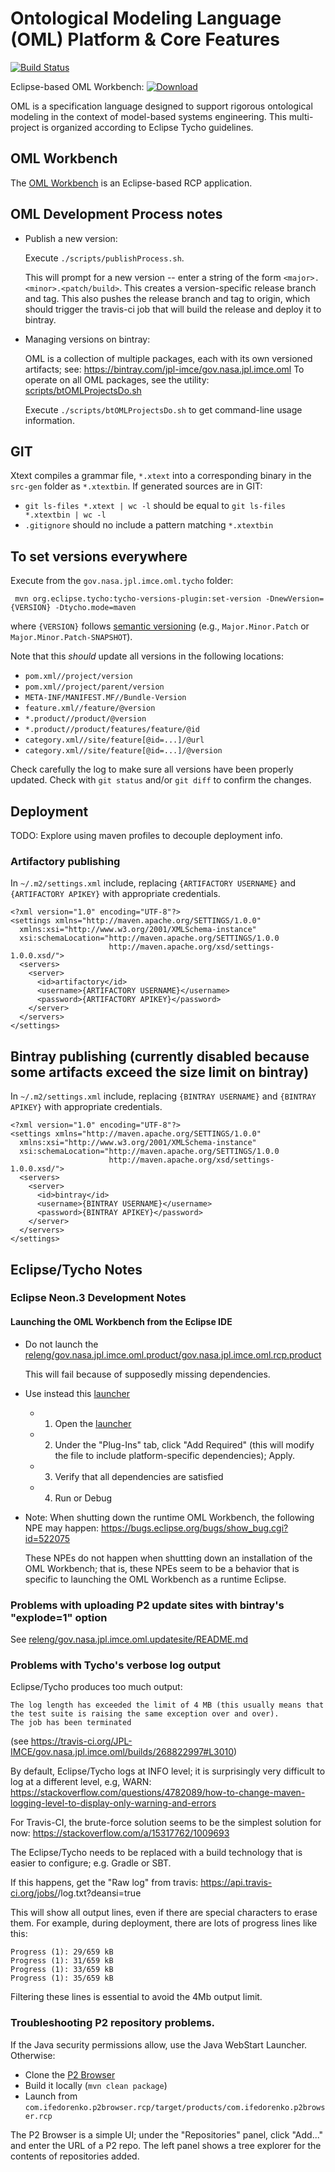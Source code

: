 # Ontological Modeling Language (OML) Platform & Core Features

[![Build Status](https://travis-ci.org/JPL-IMCE/gov.nasa.jpl.imce.oml.svg?branch=master)](https://travis-ci.org/JPL-IMCE/gov.nasa.jpl.imce.oml)

Eclipse-based OML Workbench:  [ ![Download](https://api.bintray.com/packages/jpl-imce/gov.nasa.jpl.imce.oml/gov.nasa.jpl.imce.oml.product/images/download.svg) ](https://bintray.com/jpl-imce/gov.nasa.jpl.imce.oml/gov.nasa.jpl.imce.oml.product/_latestVersion)

OML is a specification language designed to support rigorous ontological modeling in the context of model-based systems engineering.
This multi-project is organized according to Eclipse Tycho guidelines.

## OML Workbench

The [OML Workbench](releng/gov.nasa.jpl.imce.oml.product/README.md) is an Eclipse-based RCP application.

## OML Development Process notes

- Publish a new version:

	Execute `./scripts/publishProcess.sh`.
	
	This will prompt for a new version -- enter a string of the form `<major>.<minor>.<patch/build>`.
	This creates a version-specific release branch and tag.
	This also pushes the release branch and tag to origin, which should trigger the travis-ci job that will build the release and deploy it to bintray.
	
- Managing versions on bintray:

    OML is a collection of multiple packages, each with its own versioned artifacts; see: https://bintray.com/jpl-imce/gov.nasa.jpl.imce.oml
    To operate on all OML packages, see the utility: [scripts/btOMLProjectsDo.sh](scripts/btOMLProjectsDo.sh)
    
    Execute `./scripts/btOMLProjectsDo.sh` to get command-line usage information.
     
## GIT

Xtext compiles a grammar file, `*.xtext` into a corresponding binary in the `src-gen` folder as `*.xtextbin`.
If generated sources are in GIT:

- `git ls-files *.xtext | wc -l` should be equal to `git ls-files *.xtextbin | wc -l`
- `.gitignore` should no include a pattern matching `*.xtextbin`

## To set versions everywhere

Execute from the `gov.nasa.jpl.imce.oml.tycho` folder:

```shell
 mvn org.eclipse.tycho:tycho-versions-plugin:set-version -DnewVersion={VERSION} -Dtycho.mode=maven
```

where `{VERSION}` follows [semantic versioning](http://semver.org) (e.g., `Major.Minor.Patch` or `Major.Minor.Patch-SNAPSHOT`).

Note that this *should* update all versions in the following locations:

- `pom.xml//project/version`
- `pom.xml//project/parent/version`
- `META-INF/MANIFEST.MF//Bundle-Version`
- `feature.xml//feature/@version`
- `*.product//product/@version`
- `*.product//product/features/feature/@id`
- `category.xml//site/feature[@id=...]/@url`
- `category.xml//site/feature[@id=...]/@version`

Check carefully the log to make sure all versions have been properly updated.
Check with `git status` and/or `git diff` to confirm the changes.

## Deployment

TODO: Explore using maven profiles to decouple deployment info.

### Artifactory publishing

In `~/.m2/settings.xml` include, replacing `{ARTIFACTORY USERNAME}` and `{ARTIFACTORY APIKEY}` with appropriate credentials.

```
<?xml version="1.0" encoding="UTF-8"?>
<settings xmlns="http://maven.apache.org/SETTINGS/1.0.0"
  xmlns:xsi="http://www.w3.org/2001/XMLSchema-instance"
  xsi:schemaLocation="http://maven.apache.org/SETTINGS/1.0.0
                      http://maven.apache.org/xsd/settings-1.0.0.xsd/"> 
  <servers>
    <server>
      <id>artifactory</id>
      <username>{ARTIFACTORY USERNAME}</username>
      <password>{ARTIFACTORY APIKEY}</password>
    </server>
  </servers>
</settings>
```

## Bintray publishing (currently disabled because some artifacts exceed the size limit on bintray)

In `~/.m2/settings.xml` include, replacing `{BINTRAY USERNAME}` and `{BINTRAY APIKEY}` with appropriate credentials.

```
<?xml version="1.0" encoding="UTF-8"?>
<settings xmlns="http://maven.apache.org/SETTINGS/1.0.0"
  xmlns:xsi="http://www.w3.org/2001/XMLSchema-instance"
  xsi:schemaLocation="http://maven.apache.org/SETTINGS/1.0.0
                      http://maven.apache.org/xsd/settings-1.0.0.xsd/"> 
  <servers>
    <server>
      <id>bintray</id>
      <username>{BINTRAY USERNAME}</username>
      <password>{BINTRAY APIKEY}</password>
    </server>
  </servers>
</settings>
```

## Eclipse/Tycho Notes

### Eclipse Neon.3 Development Notes

#### Launching the OML Workbench from the Eclipse IDE

- Do not launch the [releng/gov.nasa.jpl.imce.oml.product/gov.nasa.jpl.imce.oml.rcp.product](releng/gov.nasa.jpl.imce.oml.product/gov.nasa.jpl.imce.oml.rcp.product)

	This will fail because of supposedly missing dependencies. 
	
- Use instead this [launcher](launchers/gov.nasa.jpl.imce.oml.rcp.product.launch)
	
	- 1) Open the [launcher](launchers/gov.nasa.jpl.imce.oml.rcp.product.launch)
	
	- 2) Under the "Plug-Ins" tab, click "Add Required" (this will modify the file to include platform-specific dependencies); Apply.

	- 3) Verify that all dependencies are satisfied
	
	- 4) Run or Debug
	
- Note: When shutting down the runtime OML Workbench, the following NPE may happen: https://bugs.eclipse.org/bugs/show_bug.cgi?id=522075

	These NPEs do not happen when shuttting down an installation of the OML Workbench; that is, these NPEs seem to be a behavior that is specific to launching the OML Workbench as a runtime Eclipse.

### Problems with uploading P2 update sites with bintray's "explode=1" option

See [releng/gov.nasa.jpl.imce.oml.updatesite/README.md](gov.nasa.jpl.imce.oml.updatesite)

### Problems with Tycho's verbose log output

Eclipse/Tycho produces too much output:

```
The log length has exceeded the limit of 4 MB (this usually means that the test suite is raising the same exception over and over).
The job has been terminated
```
(see https://travis-ci.org/JPL-IMCE/gov.nasa.jpl.imce.oml/builds/268822997#L3010)

By default, Eclipse/Tycho logs at INFO level; it is surprisingly very difficult to log at a different level, e.g, WARN:
https://stackoverflow.com/questions/4782089/how-to-change-maven-logging-level-to-display-only-warning-and-errors

For Travis-CI, the brute-force solution seems to be the simplest solution for now:
https://stackoverflow.com/a/15317762/1009693

The Eclipse/Tycho needs to be replaced with a build technology that is easier to configure; e.g. Gradle or SBT.

If this happens, get the "Raw log" from travis: https://api.travis-ci.org/jobs/<number>/log.txt?deansi=true

This will show all output lines, even if there are special characters to erase them.
For example, during deployment, there are lots of progress lines like this:

```
Progress (1): 29/659 kB
Progress (1): 31/659 kB
Progress (1): 33/659 kB
Progress (1): 35/659 kB
```

Filtering these lines is essential to avoid the 4Mb output limit.

### Troubleshooting P2 repository problems.

If the Java security permissions allow, use the Java WebStart Launcher.
Otherwise: 

- Clone the [P2 Browser](https://github.com/ifedorenko/p2-browser)
- Build it locally (`mvn clean package`)
- Launch from `com.ifedorenko.p2browser.rcp/target/products/com.ifedorenko.p2browser.rcp`

The P2 Browser is a simple UI; under the "Repositories" panel, click "Add..." and enter the URL of a P2 repo.
The left panel shows a tree explorer for the contents of repositories added.

